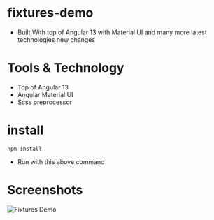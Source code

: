 # fixtures-demo
- Built With top of Angular 13 with Material UI and many more latest technologies
  new changes

# Tools & Technology

- Top of Angular 13
- Angular Material UI
- Scss preprocessor

# install
`npm install`
- Run with this above command

# Screenshots
![Fixtures Demo](https://i.postimg.cc/FKyKDbdY/fixture-demo.png)
